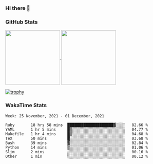 ### Hi there 👋

### GitHub Stats

<a href="https://github.com/anuraghazra/github-readme-stats">
  <img align="center" height="170px" src="https://github-readme-stats.vercel.app/api/top-langs/?username=tksfjt1024&layout=compact&count_private=true&show_icons=true&show_icons=true&theme=graywhite" />
</a>
<a href="https://github.com/anuraghazra/github-readme-stats">
  <img align="center" height="170px" src="https://github-readme-stats.vercel.app/api?username=tksfjt1024&count_private=true&show_icons=true&show_icons=true&theme=graywhite" />
</a>

[![trophy](https://github-profile-trophy.vercel.app/?username=tksfjt1024)](https://github.com/ryo-ma/github-profile-trophy)

### WakaTime Stats

<!--START_SECTION:waka-->
```text
Week: 25 November, 2021 - 01 December, 2021

Ruby       18 hrs 58 mins  ████████████████████▓░░░░   82.66 % 
YAML       1 hr 5 mins     █▒░░░░░░░░░░░░░░░░░░░░░░░   04.77 % 
Makefile   1 hr 4 mins     █▒░░░░░░░░░░░░░░░░░░░░░░░   04.68 % 
TeX        50 mins         █░░░░░░░░░░░░░░░░░░░░░░░░   03.68 % 
Bash       39 mins         ▓░░░░░░░░░░░░░░░░░░░░░░░░   02.84 % 
Python     14 mins         ▒░░░░░░░░░░░░░░░░░░░░░░░░   01.06 % 
Slim       2 mins          ░░░░░░░░░░░░░░░░░░░░░░░░░   00.16 % 
Other      1 min           ░░░░░░░░░░░░░░░░░░░░░░░░░   00.12 % 
```
<!--END_SECTION:waka-->

